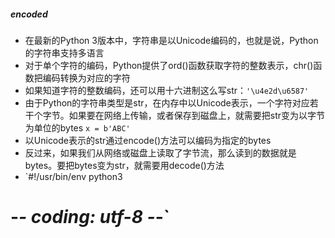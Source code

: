 ##### encoded
- 在最新的Python 3版本中，字符串是以Unicode编码的，也就是说，Python的字符串支持多语言
- 对于单个字符的编码，Python提供了ord()函数获取字符的整数表示，chr()函数把编码转换为对应的字符
- 如果知道字符的整数编码，还可以用十六进制这么写str：`'\u4e2d\u6587'`
- 由于Python的字符串类型是str，在内存中以Unicode表示，一个字符对应若干个字节。如果要在网络上传输，或者保存到磁盘上，就需要把str变为以字节为单位的bytes  `x = b'ABC'`
- 以Unicode表示的str通过encode()方法可以编码为指定的bytes
- 反过来，如果我们从网络或磁盘上读取了字节流，那么读到的数据就是bytes。要把bytes变为str，就需要用decode()方法
- `#!/usr/bin/env python3
# -*- coding: utf-8 -*-`
